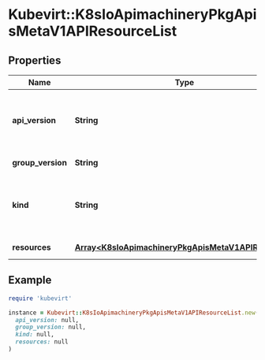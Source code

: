 # Kubevirt::K8sIoApimachineryPkgApisMetaV1APIResourceList

## Properties

| Name | Type | Description | Notes |
| ---- | ---- | ----------- | ----- |
| **api_version** | **String** | APIVersion defines the versioned schema of this representation of an object. Servers should convert recognized schemas to the latest internal value, and may reject unrecognized values. More info: https://git.k8s.io/community/contributors/devel/sig-architecture/api-conventions.md#resources | [optional] |
| **group_version** | **String** | groupVersion is the group and version this APIResourceList is for. | [default to &#39;&#39;] |
| **kind** | **String** | Kind is a string value representing the REST resource this object represents. Servers may infer this from the endpoint the client submits requests to. Cannot be updated. In CamelCase. More info: https://git.k8s.io/community/contributors/devel/sig-architecture/api-conventions.md#types-kinds | [optional] |
| **resources** | [**Array&lt;K8sIoApimachineryPkgApisMetaV1APIResource&gt;**](K8sIoApimachineryPkgApisMetaV1APIResource.md) | resources contains the name of the resources and if they are namespaced. |  |

## Example

```ruby
require 'kubevirt'

instance = Kubevirt::K8sIoApimachineryPkgApisMetaV1APIResourceList.new(
  api_version: null,
  group_version: null,
  kind: null,
  resources: null
)
```

